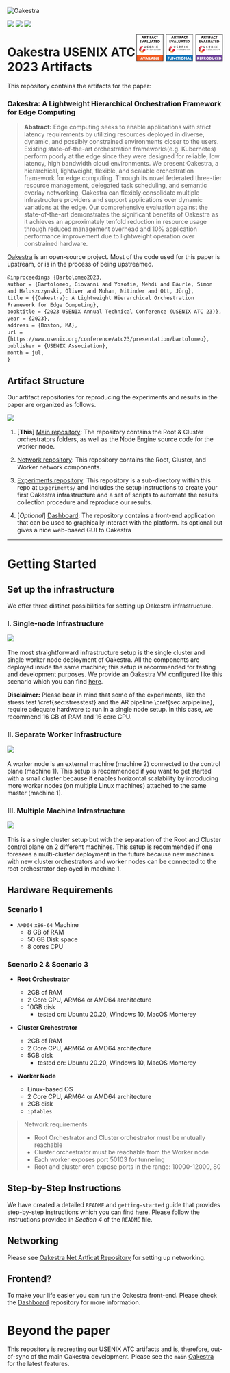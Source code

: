 ![Oakestra](https://github.com/oakestra/oakestra/raw/develop/res/oakestra-white.png)

[![](https://img.shields.io/badge/USENIX%20ATC%20'23-paper-limegreen)](https://www.oakestra.io/pubs/Oakestra-ATC2023.pdf)
[![](https://img.shields.io/badge/wiki-website-blue)](https://www.oakestra.io/docs/)
[![](https://img.shields.io/badge/Discord-%235865F2.svg?&logo=discord&logoColor=white)](https://discord.gg/7F8EhYCJDf)


<img width="40%" src="https://raw.githubusercontent.com/oakestra/oakestra.github.io/69dc5022f80ec4e9b90254ce69b12f05aa5f9d0d/pubs/badges/badges.png" align="right" />

# Oakestra USENIX ATC 2023 Artifacts 

This repository contains the artifacts for the paper:

### Oakestra: A Lightweight Hierarchical Orchestration Framework for Edge Computing

> **Abstract:** Edge computing seeks to enable applications with strict latency requirements by utilizing resources deployed in diverse, dynamic, and possibly constrained environments closer to the users. Existing state-of-the-art orchestration frameworks(e.g. Kubernetes) perform poorly at the edge since they were designed for reliable, low latency, high bandwidth cloud environments. We present Oakestra, a hierarchical, lightweight, flexible, and scalable orchestration framework for edge computing. Through its novel federated three-tier resource management, delegated task scheduling, and semantic overlay networking, Oakestra can flexibly consolidate multiple infrastructure providers and support applications over dynamic variations at the edge. Our comprehensive evaluation against the state-of-the-art demonstrates the significant benefits of Oakestra as it achieves an approximately tenfold reduction in resource usage through reduced management overhead and 10% application performance improvement due to lightweight operation over constrained hardware.

[Oakestra](https://oakestra.io) is an open-source project. Most of the code used for this paper is upstream, or is in the process of being upstreamed.

```
@inproceedings {Bartolomeo2023,
author = {Bartolomeo, Giovanni and Yosofie, Mehdi and Bäurle, Simon and Haluszczynski, Oliver and Mohan, Nitinder and Ott, Jörg},
title = {{Oakestra}: A Lightweight Hierarchical Orchestration Framework for Edge Computing},
booktitle = {2023 USENIX Annual Technical Conference (USENIX ATC 23)},
year = {2023},
address = {Boston, MA},
url = {https://www.usenix.org/conference/atc23/presentation/bartolomeo},
publisher = {USENIX Association},
month = jul,
}
```

## Artifact Structure

Our artifact repositories for reproducing the experiments and results in the paper are organized as follows. 

<img src="https://github.com/oakestra/USENIX-ATC23-Oakestra-Artifacts/assets/5736850/73baf8e0-621a-4e16-844c-a480e0040912" width="60%" />

1. [**This**] [Main repository](https://github.com/oakestra/USENIX-ATC23-Oakestra-Artifacts/tree/main/Experiments): The repository contains the Root & Cluster orchestrators folders, as well as the Node Engine source code for the worker node.

2. [Network repository](https://github.com/oakestra/USENIX-ATC23-Oakestra-net-Artifacts): This repository contains the  Root, Cluster, and Worker network components.

3. [Experiments repository](https://github.com/oakestra/USENIX-ATC23-Oakestra-Artifacts/tree/main/Experiments): This repository is a sub-directory within this repo at `Experiments/` and includes the setup instructions to create your first Oakestra infrastructure and a set of scripts to automate the results collection procedure and reproduce our results.

4. [_Optional_] [Dashboard](https://github.com/oakestra/dashboard): The repository contains a front-end application that can be used to graphically interact with the platform. Its optional but gives a nice web-based GUI to Oakestra

---

# Getting Started

## Set up the infrastructure

We offer three distinct possibilities for setting up Oakestra infrastructure.

### I. Single-node Infrastructure

<img src="https://github.com/oakestra/USENIX-ATC23-Oakestra-Artifacts/assets/5736850/e33c6788-d5bd-4684-a6f1-120abab9001d" width="30%" />

The most straightforward infrastructure setup is the single cluster and single worker node deployment of Oakestra. All the components are deployed inside the same machine; this setup is recommended for testing and development purposes. We provide an Oakestra VM configured like this scenario which you can find [here](https://bit.ly/oakestra-artifacts).

**Disclaimer:** Please bear in mind that some of the experiments, like the stress test \cref{sec:stresstest} and the AR pipeline \cref{sec:arpipeline}, require adequate hardware to run in a single node setup. In this case, we recommend 16 GB of RAM and 16 core CPU. 
 
### II. Separate Worker Infrastructure

<img src="https://github.com/oakestra/USENIX-ATC23-Oakestra-Artifacts/assets/5736850/553230cf-21c6-4786-a2c1-2786566a5026" width="30%" />

A worker node is an external machine (machine 2) connected to the control plane (machine 1). This setup is recommended if you want to get started with a small cluster because it enables horizontal scalability by introducing more worker nodes (on multiple Linux machines) attached to the same master (machine 1). 

### III. Multiple Machine Infrastructure

<img src="https://github.com/oakestra/USENIX-ATC23-Oakestra-Artifacts/assets/5736850/b4800423-b4d0-4f27-b4df-82fb6c7a20c4" width="30%" />

This is a single cluster setup but with the separation of the Root and Cluster control plane on 2 different machines. This setup is recommended if one foresees a multi-cluster deployment in the future because new machines with new cluster orchestrators and worker nodes can be connected to the root orchestrator deployed in machine 1.

## Hardware Requirements

### Scenario 1

- `AMD64` `x86-64` Machine
  - 8 GB of RAM
  - 50 GB Disk space
  - 8 cores CPU
 
### Scenario 2 & Scenario 3

- **Root Orchestrator**
  - 2GB of RAM
  - 2 Core CPU, ARM64 or AMD64 architecture
  - 10GB disk
      - tested on: Ubuntu 20.20, Windows 10, MacOS Monterey
        
- **Cluster Orchestrator**
  - 2GB of RAM
  - 2 Core CPU, ARM64 or AMD64 architecture
  - 5GB disk
      - tested on: Ubuntu 20.20, Windows 10, MacOS Monterey
 
- **Worker Node**
  - Linux-based OS
  - 2 Core CPU, ARM64 or AMD64 architecture
  - 2GB disk
  - `iptables`

> Network requirements
> - Root Orchestrator and Cluster orchestrator must be mutually reachable
> - Cluster orchestrator must be reachable from the Worker node
> - Each worker exposes port 50103 for tunneling
> - Root and cluster orch expose ports in the range: 10000-12000, 80

## Step-by-Step Instructions

We have created a detailed `README` and `getting-started` guide that provides step-by-step instructions which you can find [here](https://github.com/oakestra/USENIX-ATC23-Oakestra-Artifacts/blob/main/Experiments/README.pdf). Please follow the instructions provided in _Section 4_ of the `README` file.



## Networking 

Please see [Oakestra Net Artficat Repository](https://github.com/oakestra/USENIX-ATC23-Oakestra-net-Artifacts) for setting up networking.

## Frontend?

To make your life easier you can run the Oakestra front-end.
Please check the [Dashboard](https://github.com/oakestra/dashboard) repository for more information.

# Beyond the paper

This repository is recreating our USENIX ATC artifacts and is, therefore, out-of-sync of the main Oakestra development. Please see the `main` [Oakestra](https://github.com/oakestra/oakestra) for the latest features.

